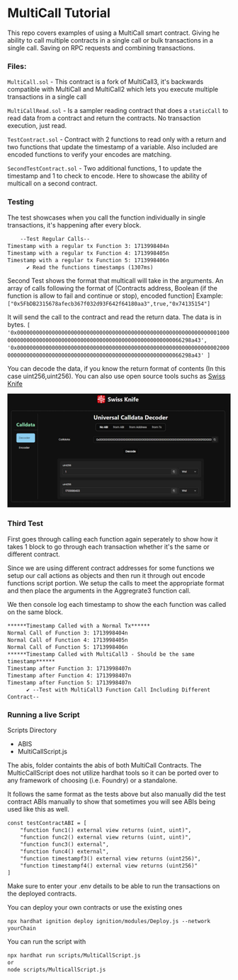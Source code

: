 # MultiCall Tutorial

This repo covers examples of using a MultiCall smart contract. Giving he ability to call multiple contracts in a single call or bulk transactions in a single call.  Saving on RPC requests and combining transactions.

### Files:

`MultiCall.sol` - This contract is a fork of MultiCall3, it's backwards compatible with MultiCall and MultiCall2 which lets you execute multiple transactions in a single call

`MultiCallRead.sol` - Is a sampler reading contract that does a `staticCall` to read data from a contract and return the contracts.  No transaction execution, just read.

`TestContract.sol` - Contract with 2 functions to read only with a return and two functions that update the timestamp of a variable. Also included are encoded functions to verify your encodes are matching.

`SecondTestContract.sol` - Two additional functions, 1 to update the timestamp and 1 to check to encode.  Here to showcase the ability of multicall on a second contract.

### Testing
The test showcases when you call the function individually in single transactions, it's happening after every block.

```
    --Test Regular Calls--
Timestamp with a regular tx Function 3: 1713998404n
Timestamp with a regular tx Function 4: 1713998405n
Timestamp with a regular tx Function 5: 1713998406n
      ✔ Read the functions timestamps (1307ms)
```

Second Test shows the format that multicall will take in the arguments.  An array of calls following the format of [Contracts address, Boolean (if the function is allow to fail and continue or stop), encoded function]  Example: `["0x5FbDB2315678afecb367f032d93F642f64180aa3",true,"0x74135154"]` 

It will send the call to the contract and read the return data.  The data is in bytes.
`[
  '0x00000000000000000000000000000000000000000000000000000000000000010000000000000000000000000000000000000000000000000000000066298a43',
  '0x00000000000000000000000000000000000000000000000000000000000000020000000000000000000000000000000000000000000000000000000066298a43'
]`

You can decode the data, if you know the return format of contents (In this case uint256,uint256).  You can also use open source tools suchs as [Swiss Knife](https://calldata.swiss-knife.xyz/decoder)

![example](/images/data.jpg)


### Third Test

First goes through calling each function again seperately to show how it takes 1 block to go through each transaction whether it's the same or different contract.

Since we are using different contract addresses for some functions we setup our call actions as objects and then run it through out encode functions script portion.
We setup the calls to meet the appropriate format and then place the arguments in the Aggregrate3 function call.

We then console log each timestamp to show the each function was called on the same block.

```
******Timestamp Called with a Normal Tx******
Normal Call of Function 3: 1713998404n
Normal Call of Function 4: 1713998405n
Normal Call of Function 5: 1713998406n
******Timestamp Called with MultiCall3 - Should be the same timestamp******
Timestamp after Function 3: 1713998407n
Timestamp after Function 4: 1713998407n
Timestamp after Function 5: 1713998407n
      ✔ --Test with MultiCall3 Function Call Including Different Contract--
```

### Running a live Script

Scripts Directory
- ABIS
- MultiCallScript.js

The abis, folder containts the abis of both MultiCall Contracts.
The MulticCallScript does not utilize hardhat tools so it can be ported over to any framework of choosing (i.e. Foundry) or a standalone.  

It follows the same format as the tests above but also manually did the test contract ABIs manually to show that sometimes you will see ABIs being used like this as well.
```
const testContractABI = [
    "function func1() external view returns (uint, uint)",
    "function func2() external view returns (uint, uint)",
    "function func3() external",
    "function func4() external",
    "function timestampf3() external view returns (uint256)",
    "function timestampf4() external view returns (uint256)"
]
```
Make sure to enter your .env details to be able to run the transactions on the deployed contracts.

You can deploy your own contracts or use the existing ones

```
npx hardhat ignition deploy ignition/modules/Deploy.js --network yourChain
```
You can run the script with 

```shell
npx hardhat run scripts/MultiCallScript.js
or
node scripts/MulticallScript.js
```
